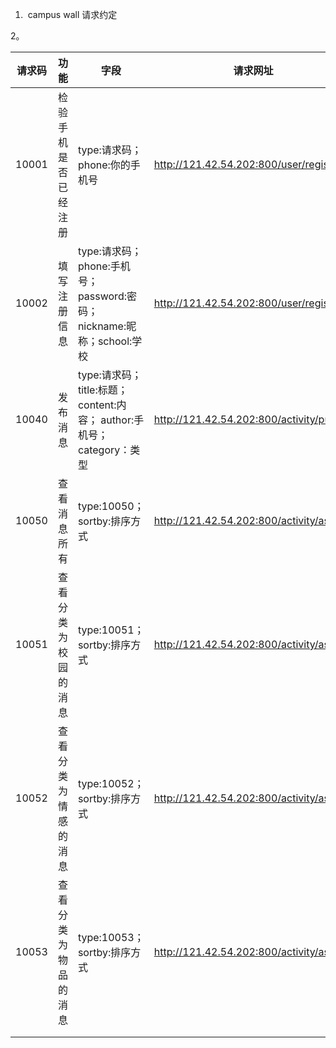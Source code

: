 1. ​            campus wall             请求约定



2。

| 请求码   | 功能         | 字段                                       | 请求网址                                     | 返回码                                | 备注   |
| ----- | ---------- | ---------------------------------------- | ---------------------------------------- | ---------------------------------- | ---- |
| 10001 | 检验手机是否已经注册 | type:请求码；phone:你的手机号                     | http://121.42.54.202:800/user/regist     | 10005：手机已经注册；10006：手机没有注册过可以发送具体请求 |      |
| 10002 | 填写注册信息     | type:请求码；phone:手机号；password:密码；nickname:昵称；school:学校 | http://121.42.54.202:800/user/regist     | 10003：注册成功                         |      |
| 10040 | 发布消息       | type:请求码；title:标题； content:内容； author:手机号； category：类型 | http://121.42.54.202:800/activity/publish | 10041：发布成功 10042：发布失败              |      |
| 10050 | 查看消息所有     | type:10050；sortby:排序方式                   | http://121.42.54.202:800/activity/ask    | 10054：成功返回消息的具体信息                  |      |
| 10051 | 查看分类为校园的消息 | type:10051；sortby:排序方式                   | http://121.42.54.202:800/activity/ask    | 10055                              |      |
| 10052 | 查看分类为情感的消息 | type:10052；sortby:排序方式                   | http://121.42.54.202:800/activity/ask    | 10056：成功返回消息的具体信息                  |      |
| 10053 | 查看分类为物品的消息 | type:10053；sortby:排序方式                   | http://121.42.54.202:800/activity/ask    | 10057：成功返回消息的具体信息                  |      |
|       |            |                                          |                                          |                                    |      |
|       |            |                                          |                                          |                                    |      |

